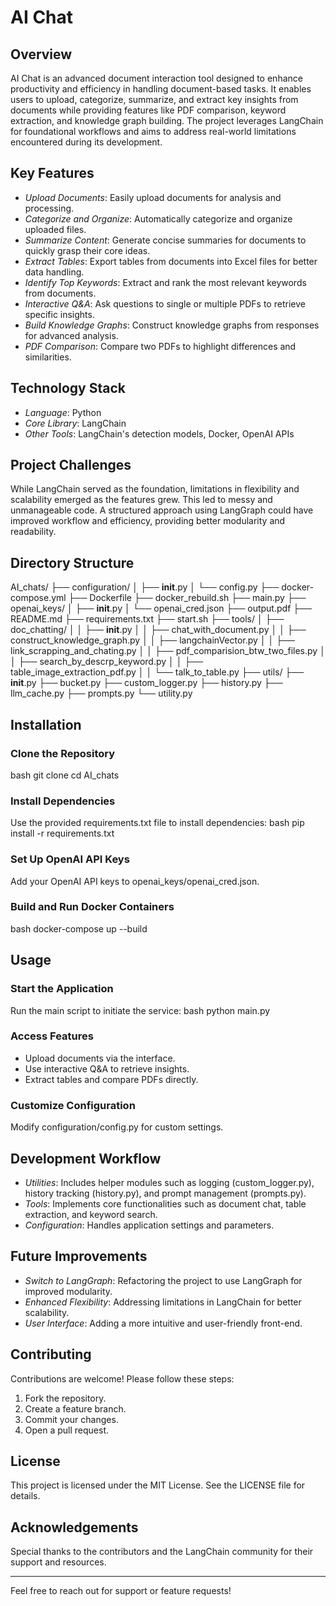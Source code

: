 # AI Chat

## Overview
AI Chat is an advanced document interaction tool designed to enhance productivity and efficiency in handling document-based tasks. It enables users to upload, categorize, summarize, and extract key insights from documents while providing features like PDF comparison, keyword extraction, and knowledge graph building. The project leverages LangChain for foundational workflows and aims to address real-world limitations encountered during its development.

## Key Features
- *Upload Documents*: Easily upload documents for analysis and processing.
- *Categorize and Organize*: Automatically categorize and organize uploaded files.
- *Summarize Content*: Generate concise summaries for documents to quickly grasp their core ideas.
- *Extract Tables*: Export tables from documents into Excel files for better data handling.
- *Identify Top Keywords*: Extract and rank the most relevant keywords from documents.
- *Interactive Q&A*: Ask questions to single or multiple PDFs to retrieve specific insights.
- *Build Knowledge Graphs*: Construct knowledge graphs from responses for advanced analysis.
- *PDF Comparison*: Compare two PDFs to highlight differences and similarities.

## Technology Stack
- *Language*: Python
- *Core Library*: LangChain
- *Other Tools*: LangChain's detection models, Docker, OpenAI APIs

## Project Challenges
While LangChain served as the foundation, limitations in flexibility and scalability emerged as the features grew. This led to messy and unmanageable code. A structured approach using LangGraph could have improved workflow and efficiency, providing better modularity and readability.

## Directory Structure

AI_chats/
├── configuration/
│   ├── __init__.py
│   └── config.py
├── docker-compose.yml
├── Dockerfile
├── docker_rebuild.sh
├── main.py
├── openai_keys/
│   ├── __init__.py
│   └── openai_cred.json
├── output.pdf
├── README.md
├── requirements.txt
├── start.sh
├── tools/
│   ├── doc_chatting/
│   │   ├── __init__.py
│   │   ├── chat_with_document.py
│   │   ├── construct_knowledge_graph.py
│   │   ├── langchainVector.py
│   │   ├── link_scrapping_and_chating.py
│   │   ├── pdf_comparision_btw_two_files.py
│   │   ├── search_by_descrp_keyword.py
│   │   ├── table_image_extraction_pdf.py
│   │   └── talk_to_table.py
├── utils/
    ├── __init__.py
    ├── bucket.py
    ├── custom_logger.py
    ├── history.py
    ├── llm_cache.py
    ├── prompts.py
    └── utility.py


## Installation

### Clone the Repository
bash
git clone <repository-url>
cd AI_chats


### Install Dependencies
Use the provided requirements.txt file to install dependencies:
bash
pip install -r requirements.txt


### Set Up OpenAI API Keys
Add your OpenAI API keys to openai_keys/openai_cred.json.

### Build and Run Docker Containers
bash
docker-compose up --build


## Usage

### Start the Application
Run the main script to initiate the service:
bash
python main.py


### Access Features
- Upload documents via the interface.
- Use interactive Q&A to retrieve insights.
- Extract tables and compare PDFs directly.

### Customize Configuration
Modify configuration/config.py for custom settings.

## Development Workflow
- *Utilities*: Includes helper modules such as logging (custom_logger.py), history tracking (history.py), and prompt management (prompts.py).
- *Tools*: Implements core functionalities such as document chat, table extraction, and keyword search.
- *Configuration*: Handles application settings and parameters.

## Future Improvements
- *Switch to LangGraph*: Refactoring the project to use LangGraph for improved modularity.
- *Enhanced Flexibility*: Addressing limitations in LangChain for better scalability.
- *User Interface*: Adding a more intuitive and user-friendly front-end.

## Contributing
Contributions are welcome! Please follow these steps:
1. Fork the repository.
2. Create a feature branch.
3. Commit your changes.
4. Open a pull request.

## License
This project is licensed under the MIT License. See the LICENSE file for details.

## Acknowledgements
Special thanks to the contributors and the LangChain community for their support and resources.

---
Feel free to reach out for support or feature requests!
